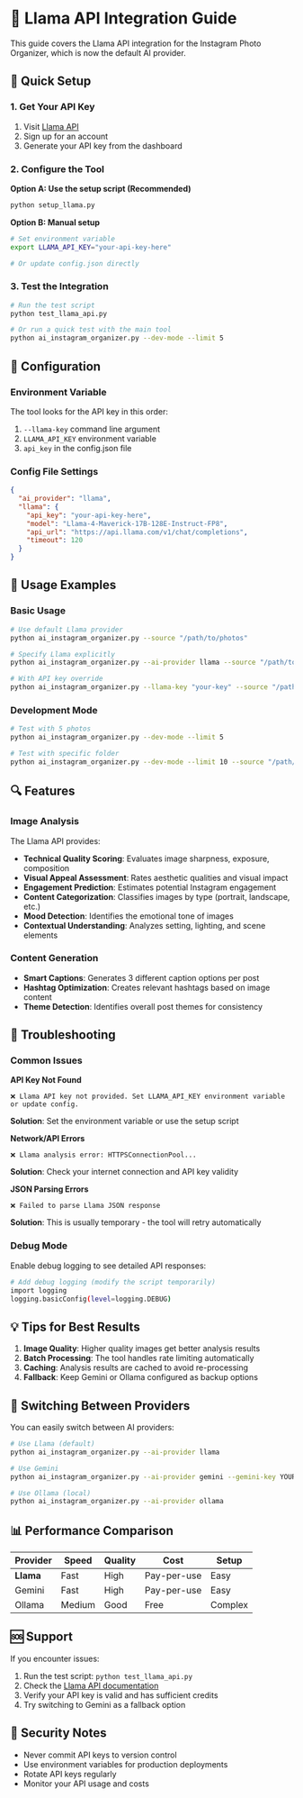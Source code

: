 # 🦙 Llama API Integration Guide

This guide covers the Llama API integration for the Instagram Photo Organizer, which is now the default AI provider.

## 🚀 Quick Setup

### 1. Get Your API Key

1. Visit [Llama API](https://api.llama.com)
2. Sign up for an account
3. Generate your API key from the dashboard

### 2. Configure the Tool

**Option A: Use the setup script (Recommended)**

```bash
python setup_llama.py
```

**Option B: Manual setup**

```bash
# Set environment variable
export LLAMA_API_KEY="your-api-key-here"

# Or update config.json directly
```

### 3. Test the Integration

```bash
# Run the test script
python test_llama_api.py

# Or run a quick test with the main tool
python ai_instagram_organizer.py --dev-mode --limit 5
```

## 🔧 Configuration

### Environment Variable

The tool looks for the API key in this order:

1. `--llama-key` command line argument
2. `LLAMA_API_KEY` environment variable
3. `api_key` in the config.json file

### Config File Settings

```json
{
  "ai_provider": "llama",
  "llama": {
    "api_key": "your-api-key-here",
    "model": "Llama-4-Maverick-17B-128E-Instruct-FP8",
    "api_url": "https://api.llama.com/v1/chat/completions",
    "timeout": 120
  }
}
```

## 🎯 Usage Examples

### Basic Usage

```bash
# Use default Llama provider
python ai_instagram_organizer.py --source "/path/to/photos"

# Specify Llama explicitly
python ai_instagram_organizer.py --ai-provider llama --source "/path/to/photos"

# With API key override
python ai_instagram_organizer.py --llama-key "your-key" --source "/path/to/photos"
```

### Development Mode

```bash
# Test with 5 photos
python ai_instagram_organizer.py --dev-mode --limit 5

# Test with specific folder
python ai_instagram_organizer.py --dev-mode --limit 10 --source "/path/to/test/photos"
```

## 🔍 Features

### Image Analysis

The Llama API provides:

- **Technical Quality Scoring**: Evaluates image sharpness, exposure, composition
- **Visual Appeal Assessment**: Rates aesthetic qualities and visual impact
- **Engagement Prediction**: Estimates potential Instagram engagement
- **Content Categorization**: Classifies images by type (portrait, landscape, etc.)
- **Mood Detection**: Identifies the emotional tone of images
- **Contextual Understanding**: Analyzes setting, lighting, and scene elements

### Content Generation

- **Smart Captions**: Generates 3 different caption options per post
- **Hashtag Optimization**: Creates relevant hashtags based on image content
- **Theme Detection**: Identifies overall post themes for consistency

## 🚨 Troubleshooting

### Common Issues

**API Key Not Found**

```
❌ Llama API key not provided. Set LLAMA_API_KEY environment variable or update config.
```

**Solution**: Set the environment variable or use the setup script

**Network/API Errors**

```
❌ Llama analysis error: HTTPSConnectionPool...
```

**Solution**: Check your internet connection and API key validity

**JSON Parsing Errors**

```
❌ Failed to parse Llama JSON response
```

**Solution**: This is usually temporary - the tool will retry automatically

### Debug Mode

Enable debug logging to see detailed API responses:

```bash
# Add debug logging (modify the script temporarily)
import logging
logging.basicConfig(level=logging.DEBUG)
```

## 💡 Tips for Best Results

1. **Image Quality**: Higher quality images get better analysis results
2. **Batch Processing**: The tool handles rate limiting automatically
3. **Caching**: Analysis results are cached to avoid re-processing
4. **Fallback**: Keep Gemini or Ollama configured as backup options

## 🔄 Switching Between Providers

You can easily switch between AI providers:

```bash
# Use Llama (default)
python ai_instagram_organizer.py --ai-provider llama

# Use Gemini
python ai_instagram_organizer.py --ai-provider gemini --gemini-key YOUR_KEY

# Use Ollama (local)
python ai_instagram_organizer.py --ai-provider ollama
```

## 📊 Performance Comparison

| Provider | Speed | Quality | Cost | Setup |
|----------|-------|---------|------|-------|
| **Llama** | Fast | High | Pay-per-use | Easy |
| Gemini | Fast | High | Pay-per-use | Easy |
| Ollama | Medium | Good | Free | Complex |

## 🆘 Support

If you encounter issues:

1. Run the test script: `python test_llama_api.py`
2. Check the [Llama API documentation](https://api.llama.com/docs)
3. Verify your API key is valid and has sufficient credits
4. Try switching to Gemini as a fallback option

## 🔐 Security Notes

- Never commit API keys to version control
- Use environment variables for production deployments
- Rotate API keys regularly
- Monitor your API usage and costs
